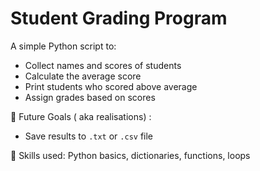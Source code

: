 # Student Grading Program

A simple Python script to:

- Collect names and scores of students
- Calculate the average score
- Print students who scored above average
- Assign grades based on scores

🔧 Future Goals ( aka realisations) :
- Save results to `.txt` or `.csv` file

🎯 Skills used: Python basics, dictionaries, functions, loops

